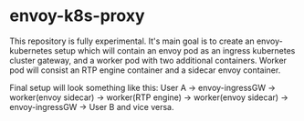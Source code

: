 # envoy-k8s-proxy

This repository is fully experimental. It's main goal is to create an envoy-kubernetes setup which will contain an envoy pod as an ingress kubernetes cluster gateway, and a worker pod with two additional containers. Worker pod will consist an RTP engine container and a sidecar envoy container.

Final setup will look something like this: User A -> envoy-ingressGW -> worker(envoy sidecar) -> worker(RTP engine) -> worker(envoy sidecar) -> envoy-ingressGW -> User B and vice versa.

